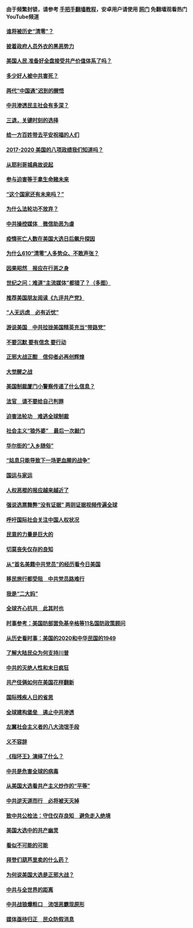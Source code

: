 #### 由于频繁封锁，请参考 [手把手翻墙教程](https://github.com/gfw-breaker/guides/wiki/)，安卓用户请使用 [网门](https://github.com/gfw-breaker/nogfw/blob/master/dl.md?t=01031000) 免翻墙观看热门YouTube频道 

#### [谁将被历史“清零”？](../pages/73/417485.md?t=01031000) 

#### [披着政府人员外衣的黑恶势力](../pages/73/417442.md?t=01031000) 

#### [美国人民 准备好全盘接受共产价值体系了吗？](../pages/73/417491.md?t=01031000) 

#### [多少好人被中共害死？](../pages/73/417144.md?t=01031000) 

#### [两代“中国通”迟到的醒悟](../pages/73/417064.md?t=01031000) 

#### [中共渗透民主社会有多深？](../pages/73/417063.md?t=01031000) 

#### [三退，关键时刻的选择](../pages/73/416969.md?t=01031000) 

#### [给一方百姓带去平安祝福的人们](../pages/73/416941.md?t=01031000) 

#### [2017-2020  美国的八项政绩我们知道吗？](../pages/73/416968.md?t=01031000) 

#### [从耶利哥城典故说起](../pages/73/416892.md?t=01031000) 

#### [参与迫害等于拿生命赌未来](../pages/73/416856.md?t=01031000) 

#### [“这个国家还有未来吗？”](../pages/73/416852.md?t=01031000) 

#### [为什么法轮功不放弃？](../pages/73/416864.md?t=01031000) 

#### [中共操控媒体　微信助恶为虐](../pages/73/416724.md?t=01031000) 

#### [疫情死亡人数在美国大选日后飙升探因](../pages/73/416606.md?t=01031000) 

#### [为什么610“清零”人多势众、不敢声张？](../pages/73/416632.md?t=01031000) 

#### [因果昭然　报应在行恶之身](../pages/73/416582.md?t=01031000) 

#### [世纪之问：难道“主流媒体”都错了？（多图）](../pages/73/416571.md?t=01031000) 

#### [推荐美国朋友阅读《九评共产党》](../pages/73/416510.md?t=01031000) 

#### [“人无远虑　必有近忧”](../pages/73/416513.md?t=01031000) 

#### [游说美国　中共拉拢美国精英充当“带路党”](../pages/73/416529.md?t=01031000) 

#### [不要沉默 要有信念 要行动](../pages/73/416457.md?t=01031000) 

#### [正邪大战正酣　信仰者必再创辉煌](../pages/73/416433.md?t=01031000) 

#### [大觉醒之战](../pages/73/416456.md?t=01031000) 

#### [美国制裁厦门小警察传递了什么信息？](../pages/73/416432.md?t=01031000) 

#### [法官　请不要给自己判罪](../pages/73/416379.md?t=01031000) 

#### [迫害法轮功　难逃全球制裁](../pages/73/416380.md?t=01031000) 

#### [社会主义“狼外婆”　最后一次敲门](../pages/73/416394.md?t=01031000) 

#### [华尔街的“入乡随俗”](../pages/73/416395.md?t=01031000) 

#### [“姑息只能导致下一场更血腥的战争”](../pages/73/416223.md?t=01031000) 

#### [国运与家运](../pages/73/416224.md?t=01031000) 

#### [人权恶棍的报应越来越近了](../pages/73/416276.md?t=01031000) 

#### [强说选票舞弊“没有证据” 两则证据视频传遍全球](../pages/73/416227.md?t=01031000) 

#### [呼吁国际社会关注中国人权状况](../pages/73/416135.md?t=01031000) 

#### [民意的力量是巨大的](../pages/73/416222.md?t=01031000) 

#### [切莫丧失仅存的良知](../pages/73/416134.md?t=01031000) 

#### [从“首名美籍中共党员”的经历看今日美国](../pages/73/416114.md?t=01031000) 

#### [移民旅行都受阻　中共党员路难行](../pages/73/416033.md?t=01031000) 

#### [我是“二大妈”](../pages/73/415529.md?t=01031000) 

#### [全球齐心抗共　此其时也](../pages/73/415989.md?t=01031000) 

#### [时事参考：美国防部罢免基辛格等11名国防政策顾问](../pages/73/415970.md?t=01031000) 

#### [从历史看时事：美国的2020和中华民国的1949](../pages/73/415949.md?t=01031000) 

#### [了解大陆民众为何支持川普](../pages/73/415950.md?t=01031000) 

#### [中共的灭绝人性和末日疯狂](../pages/73/415944.md?t=01031000) 

#### [共产伎俩如何在美国花样翻新](../pages/73/415908.md?t=01031000) 

#### [国际残疾人日的省思](../pages/73/415849.md?t=01031000) 

#### [全球建构堡垒　遏止中共渗透](../pages/73/415850.md?t=01031000) 

#### [左翼社会主义者的八大流氓手段](../pages/73/415802.md?t=01031000) 

#### [义不容辞](../pages/73/415807.md?t=01031000) 

#### [《指环王》演绎了什么？](../pages/73/415739.md?t=01031000) 

#### [中共是危害全球的病毒](../pages/73/415569.md?t=01031000) 

#### [从美国大选看共产主义炒作的“平等”](../pages/73/415654.md?t=01031000) 

#### [中共逆天道而行　必将被天灭掉](../pages/73/415626.md?t=01031000) 

#### [致中共公检法：守住仅存良知　避免走入绝境](../pages/73/415627.md?t=01031000) 

#### [美国大选中的共产幽灵](../pages/73/415618.md?t=01031000) 

#### [看似不可能的可能](../pages/73/415619.md?t=01031000) 

#### [拜登们葫芦里卖的什么药？](../pages/73/415531.md?t=01031000) 

#### [为何说美国大选是正邪大战？](../pages/73/415530.md?t=01031000) 

#### [中共与全世界的距离](../pages/73/415435.md?t=01031000) 

#### [中共战狼爆粗口　流氓恶霸现原形](../pages/73/415426.md?t=01031000) 

#### [媒体亟待归正　民众防假消息](../pages/73/415402.md?t=01031000) 

